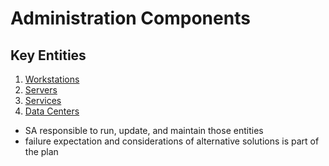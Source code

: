 # Administration Components
## Key Entities
1. [Workstations](workstations.md)
2. [Servers](servers.md)
3. [Services](services.md)
4. [Data Centers](data_centers.md)

- SA responsible to run, update, and maintain those entities
- failure expectation and considerations of alternative solutions is part of the plan
